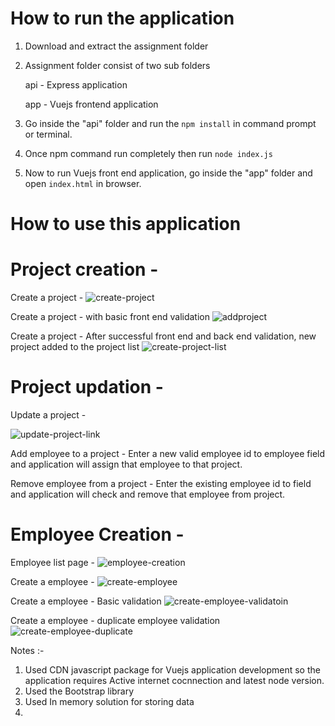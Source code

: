 # How to run the application
  1. Download and extract the assignment folder
  2. Assignment folder consist of two sub folders
  
     api - Express application
     
     app - Vuejs frontend application
     
  3. Go inside the "api" folder and run the `npm install` in command prompt or terminal.
  4. Once npm command run completely then run `node index.js`
  5. Now to run Vuejs front end application, go inside the "app" folder and open `index.html` in browser.

# How to use this application

  # Project creation -

  Create a project - 
  ![create-project](https://user-images.githubusercontent.com/659550/159115021-fdd2836d-a089-46e3-b379-139ee06ffca8.PNG)

  Create a project - with basic front end validation
  ![addproject](https://user-images.githubusercontent.com/659550/159114953-42552fd7-7e37-4ea3-a29d-bbbeeade6969.PNG)

  Create a project - After successful front end and back end validation, new project added to the project list
  ![create-project-list](https://user-images.githubusercontent.com/659550/159114998-79d75d62-475c-4cef-94fa-ad20e49b726c.PNG)

 # Project updation -
   
   Update a project -
   
  ![update-project-link](https://user-images.githubusercontent.com/659550/159115511-068c443c-9751-4f77-94c4-fcb58441fbb0.PNG)

   Add employee to a project - Enter a new valid employee id to employee field and application will assign that employee to that project.
   
   Remove employee from a project - Enter the existing employee id to field and application will check and remove that employee from project.


  # Employee Creation -
    
   Employee list page -
   ![employee-creation](https://user-images.githubusercontent.com/659550/159115669-e19325b4-de36-4f1a-b7d6-a1c812c65f04.PNG)

   Create a employee - 
   ![create-employee](https://user-images.githubusercontent.com/659550/159115744-87298960-69a7-49d7-91fc-5f2c8fa8a302.PNG)
   
   Create a employee - Basic validation
   ![create-employee-validatoin](https://user-images.githubusercontent.com/659550/159115776-1b08975a-b2d3-4b4e-9d8b-7efdd970cfd3.PNG)

   Create a employee - duplicate employee validation
   ![create-employee-duplicate](https://user-images.githubusercontent.com/659550/159115816-bdbdf421-2775-4584-9a0e-4c31a63ce47b.PNG)

   
  Notes :- 
  
  1. Used CDN javascript package for Vuejs application development so the application requires Active internet cocnnection and latest node version.
  2. Used the Bootstrap library
  3. Used In memory solution for storing data
  4. 

